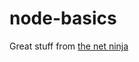 # node-basics
Great stuff from [the net ninja](https://www.youtube.com/channel/UCW5YeuERMmlnqo4oq8vwUpg)

